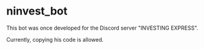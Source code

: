 # ninvest_bot

This bot was once developed for the Discord server "INVESTING EXPRESS".

Currently, copying his code is allowed.
